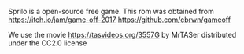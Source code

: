 Sprilo is a open-source free game. This rom was obtained from
https://itch.io/jam/game-off-2017
https://github.com/cbrwn/gameoff

We use the movie https://tasvideos.org/3557G by MrTASer distributed under the CC2.0 license


